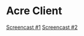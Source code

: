 # Acre Client

[Screencast #1](http://youtu.be/U0BKa_ocKvI)
[Screencast #2](http://youtu.be/_wN0MCiIwq8)
